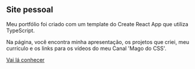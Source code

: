 ## Site pessoal

Meu portfólio foi criado com um template do Create React App que utiliza TypeScript.

Na página, você encontra minha apresentação, os projetos que criei, meu currículo e os links para os vídeos do meu Canal 'Mago do CSS'.

[Vai lá conhecer](https://omagotemum.site)